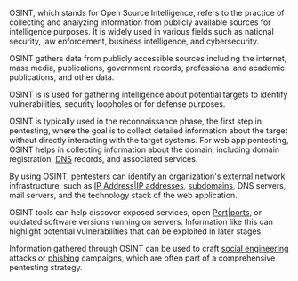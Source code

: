 OSINT, which stands for Open Source Intelligence, refers to the practice of collecting and analyzing information from publicly available sources for intelligence purposes. It is widely used in various fields such as national security, law enforcement, business intelligence, and cybersecurity.

OSINT gathers data from publicly accessible sources including the internet, mass media, publications, government records, professional and academic publications, and other data.

OSINT is is used for gathering intelligence about potential targets to identify vulnerabilities, security loopholes or for defense purposes. 

OSINT is typically used in the reconnaissance phase, the first step in pentesting, where the goal is to collect detailed information about the target without directly interacting with the target systems. For web app pentesting, OSINT helps in collecting information about the domain, including domain registration, [DNS]() records, and associated services.

By using OSINT, pentesters can identify an organization's external network infrastructure, such as [IP Address|IP addresses](), [subdomains](), DNS servers, mail servers, and the technology stack of the web application.

OSINT tools can help discover exposed services, open [Port|ports](), or outdated software versions running on servers. Information like this can highlight potential vulnerabilities that can be exploited in later stages.

Information gathered through OSINT can be used to craft [social engineering]() attacks or [phishing]() campaigns, which are often part of a comprehensive pentesting strategy.


